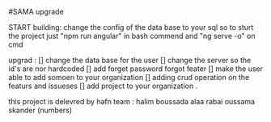 #SAMA upgrade

START building:
change the config of the data base to your sql
so to sturt the project just "npm run angular" in bash commend
and "ng serve -o" on cmd

upgrad :
[] change the data base for the user
[] change the server so the id's are nor hardcoded
[] add forget password forgot feater
[] make the user able to add somoen to your organization
[] adding crud operation on the featurs and issueses
[] add project to your organization .

this project is delevred by hafn team :
halim boussada
alaa rabai
oussama skander (numbers)

